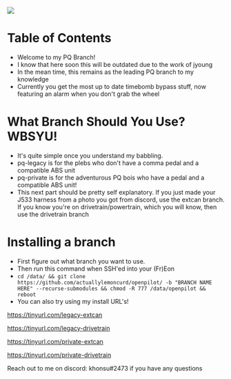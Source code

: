 [![](https://i.imgur.com/UelUjKAh.png)](#)

Table of Contents
=======================
* Welcome to my PQ Branch!
* I know that here soon this will be outdated due to the work of jyoung
* In the mean time, this remains as the leading PQ branch to my knowledge
* Currently you get the most up to date timebomb bypass stuff, now featuring an alarm when you don't grab the wheel

What Branch Should You Use? WBSYU!
=======================
* It's quite simple once you understand my babbling.
* pq-legacy is for the plebs who don't have a comma pedal and a compatible ABS unit
* pq-private is for the adventurous PQ bois who have a pedal and a compatible ABS unit!
* This next part should be pretty self explanatory. If you just made your J533 harness from a photo you got from discord, use the extcan branch. If you know you're on drivetrain/powertrain, which you will know, then use the drivetrain branch

Installing a branch
=======================
* First figure out what branch you want to use.
* Then run this command when SSH'ed into your (Fr)Eon
* `cd /data/ && git clone https://github.com/actuallylemoncurd/openpilot/ -b "BRANCH NAME HERE" --recurse-submodules && chmod -R 777 /data/openpilot && reboot`
* You can also try using my install URL's!

https://tinyurl.com/legacy-extcan

https://tinyurl.com/legacy-drivetrain

https://tinyurl.com/private-extcan

https://tinyurl.com/private-drivetrain


Reach out to me on discord: khonsu#2473 if you have any questions

